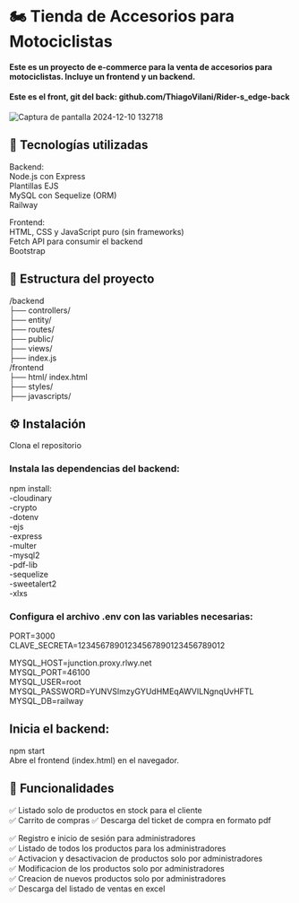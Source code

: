 # 🏍️ Tienda de Accesorios para Motociclistas
#### Este es un proyecto de e-commerce para la venta de accesorios para motociclistas. Incluye un frontend y un backend.
#### Este es el front, git del back: github.com/ThiagoVilani/Rider-s_edge-back

![Captura de pantalla 2024-12-10 132718](https://github.com/user-attachments/assets/3810fb61-b568-4e2c-a73b-132340827d05)

## 🚀 Tecnologías utilizadas
Backend:  
Node.js con Express  
Plantillas EJS  
MySQL con Sequelize (ORM)  
Railway  

Frontend:  
HTML, CSS y JavaScript puro (sin frameworks)  
Fetch API para consumir el backend  
Bootstrap  


## 📂 Estructura del proyecto  
/backend  
  ├── controllers/  
  ├── entity/  
  ├── routes/  
  ├── public/  
  ├── views/  
  ├── index.js  
/frontend  
  ├── html/ index.html    
  ├── styles/  
  ├── javascripts/  

    
## ⚙️ Instalación  
Clona el repositorio


### Instala las dependencias del backend:  
npm install:    
-cloudinary  
-crypto  
-dotenv  
-ejs  
-express  
-multer  
-mysql2  
-pdf-lib  
-sequelize  
-sweetalert2  
-xlxs


### Configura el archivo .env con las variables necesarias:
PORT=3000  
CLAVE_SECRETA=12345678901234567890123456789012  
  
MYSQL_HOST=junction.proxy.rlwy.net  
MYSQL_PORT=46100  
MYSQL_USER=root  
MYSQL_PASSWORD=YUNVSlmzyGYUdHMEqAWVILNgnqUvHFTL  
MYSQL_DB=railway  


## Inicia el backend:  
npm start  
Abre el frontend (index.html) en el navegador.  

## 📌 Funcionalidades  
✅ Listado solo de productos en stock para el cliente  
✅ Carrito de compras
✅ Descarga del ticket de compra en formato pdf

✅ Registro e inicio de sesión para administradores  
✅ Listado de todos los productos para los administradores  
✅ Activacion y desactivacion de productos solo por administradores  
✅ Modificacion de los productos solo por administradores  
✅ Creacion de nuevos productos solo por administradores  
✅ Descarga del listado de ventas en excel  

